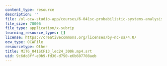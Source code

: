 ```yaml
---
content_type: resource
description: ''
file: /ol-ocw-studio-app/courses/6-041sc-probabilistic-systems-analysis-and-applied-probability-fall-2013/9c6dc8ffe0b9fd36d790e6b607708aeb_MIT6_041SCF13_lec24_300k.mp4.srt
file_size: 70006
file_type: application/x-subrip
learning_resource_types: []
license: https://creativecommons.org/licenses/by-nc-sa/4.0/
ocw_type: OCWFile
resourcetype: Other
title: MIT6_041SCF13_lec24_300k.mp4.srt
uid: 9c6dc8ff-e0b9-fd36-d790-e6b607708aeb
---
```

